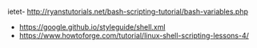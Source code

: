 ietet- http://ryanstutorials.net/bash-scripting-tutorial/bash-variables.php
- https://google.github.io/styleguide/shell.xml
- https://www.howtoforge.com/tutorial/linux-shell-scripting-lessons-4/
